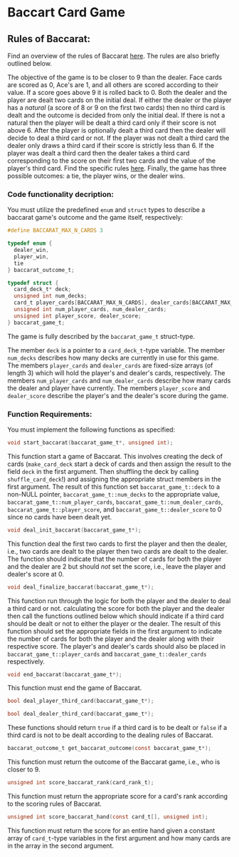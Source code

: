 # Baccart Card Game




## Rules of Baccarat: 
Find an overview of the rules of Baccarat [here](https://baccaratsystem.org/baccarat-drawing-rules/). 
The rules are also briefly outlined below. 

The objective of the game is to be closer to 9 than the dealer. Face cards are scored as 0, Ace's are 1, and all others are scored according 
to their value. If a score goes above 9 it is rolled back to 0. 
Both the dealer and the player are dealt two cards on the initial deal. 
If either the dealer or the player has a *natural* (a score of 8 or 9 on the first two cards) then no third card is dealt and the outcome is 
decided from only the initial deal. 
If there is not a natural then the player will be dealt a third card only if their score is not above 6. 
After the player is optionally dealt a third card then the dealer will decide to deal a third card or not. 
If the player was not dealt a third card the dealer only draws a third card if their score is strictly less than 6. 
If the player was dealt a third card then the dealer takes a third card corresponding to the score on their first two cards and the value
of the player's third card. Find the specific rules [here](https://baccaratsystem.org/wp-content/uploads/2014/08/drawing-rules-baccarat.jpg). 
Finally, the game has three possible outcomes: a tie, the player wins, or the dealer wins.

### Code functionality decription:
You must utilize the predefined `enum` and `struct` types to describe a baccarat game's outcome and the game itself, respectively: 

```c
#define BACCARAT_MAX_N_CARDS 3

typedef enum {
  dealer_win, 
  player_win, 
  tie
} baccarat_outcome_t;

typedef struct {
  card_deck_t* deck;
  unsigned int num_decks;
  card_t player_cards[BACCARAT_MAX_N_CARDS], dealer_cards[BACCARAT_MAX_N_CARDS];
  unsigned int num_player_cards, num_dealer_cards;
  unsigned int player_score, dealer_score;
} baccarat_game_t;
```

The game is fully described by the `baccarat_game_t` struct-type. 

The member `deck` is a pointer to a `card_deck_t`-type variable. 
The member `num_decks` describes how many decks are currently in use for this game. 
The members `player_cards` and `dealer_cards` are fixed-size arrays (of length 3) which will hold the player's and dealer's cards, respectively. 
The members `num_player_cards` and `num_dealer_cards` describe how many cards the dealer and player have currently. 
The members `player_score` and `dealer_score` describe the player's and the dealer's score during the game. 


### Function Requirements:
You must implement the following functions as specified: 

```c
void start_baccarat(baccarat_game_t*, unsigned int);
```

This function start a game of Baccarat. This involves creating the deck of cards (`make_card_deck` start a deck of cards and then assign the 
result to the field `deck` in the first argument. Then shuffling the deck by calling `shuffle_card_deck`!) and assigning the 
appropriate struct members in the first argument. The result of this function set `baccarat_game_t::deck` to a non-NULL pointer, `baccarat_game_t::num_decks` to the appropriate value, `baccarat_game_t::num_player_cards`, `baccarat_game_t::num_dealer_cards`, `baccarat_game_t::player_score`, and `baccarat_game_t::dealer_score` to 0 since no cards have been dealt yet. 


```c
void deal_init_baccarat(baccarat_game_t*);
```

This function deal the first two cards to first the player and then the dealer, i.e., two cards are dealt to the player then 
two cards are dealt to the dealer. The function should indicate that the number of cards for both the player and the dealer are 2
but should *not* set the score, i.e., leave the player and dealer's score at 0. 

```c
void deal_finalize_baccarat(baccarat_game_t*);
```

This function run through the logic for both the player and the dealer to deal a third card or not. calculating the score for both the player and the dealer then call 
the functions outlined below which should indicate if a third card should be dealt or not to either the player or the dealer. 
The result of this function should set the appropriate fields in the first argument to indicate the number of cards for both the player and 
the dealer along with their respective score. The player's and dealer's cards should also be placed in `baccarat_game_t::player_cards` 
and `baccarat_game_t::dealer_cards` respectively. 

```c
void end_baccarat(baccarat_game_t*);
```

This function must end the game of Baccarat. 

```c
bool deal_player_third_card(baccarat_game_t*);

bool deal_dealer_third_card(baccarat_game_t*);
```

These functions should return `true` if a third card is to be dealt or `false` if a third card is not to be dealt according to the 
dealing rules of Baccarat. 

```c
baccarat_outcome_t get_baccarat_outcome(const baccarat_game_t*);
```

This function must return the outcome of the Baccarat game, i.e., who is closer to 9. 

```c
unsigned int score_baccarat_rank(card_rank_t);
```

This function must return the appropriate score for a card's rank according to the scoring rules of Baccarat. 


```c
unsigned int score_baccarat_hand(const card_t[], unsigned int);
```

This function must return the score for an entire hand given a constant array of `card_t`-type variables in the first argument
and how many cards are in the array in the second argument. 
